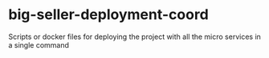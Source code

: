 # big-seller-deployment-coord
Scripts or docker files for deploying the project with all the micro services in a single command
